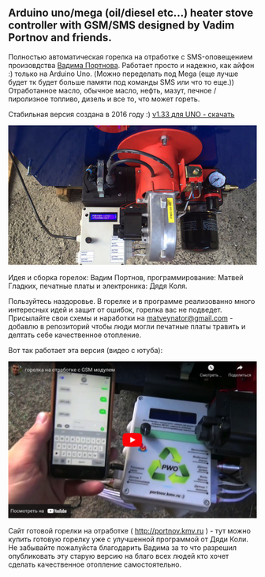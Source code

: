 
## Arduino uno/mega (oil/diesel etc...) heater stove controller with GSM/SMS designed by Vadim Portnov and friends.

Полностью автоматическая горелка на отработке c SMS-оповещением произовдства [Вадима Портнова](http://portnov.kmv.ru). Работает просто и надежно, как айфон :) только на Arduino Uno. (Можно переделать под Mega (еще лучше будет тк будет больше памяти под команды SMS или что то еще.))
Отработанное масло, обычное масло, нефть, мазут, печное / пиролизное топливо, дизель и все то, что может гореть. 
 
Стабильная версия создана в 2016 году :) [v1.33 для UNO - скачать](https://github.com/matveynator/burner/archive/refs/tags/uno.zip)

<img src="https://raw.githubusercontent.com/matveynator/burner/main/burner-02.jpeg" width=600>

Идея и сборка горелок: Вадим Портнов, программирование: Матвей Гладких, печатные платы и электроника: Дядя Коля.

Пользуйтесь наздоровье. В горелке и в программе реализованно много интересных идей и защит от ошибок, горелка вас не подведет.
Присылайте свои схемы и наработки на matveynator@gmail.com - добавлю в репозиторий чтобы люди могли печатные платы травить и делтать себе качественное отопление.

Вот так работает эта версия (видео с ютуба):

<a href="https://www.youtube.com/watch?v=IhUag1pTcPc"><img src="https://raw.githubusercontent.com/matveynator/burner/main/youtube.png" width="600" alt="Вот так работает эта версия (видео с ютуба):"></a>

Сайт готовой горелки на отработке ( http://portnov.kmv.ru ) - тут можно купить готовую горелку уже с улучшенной программой от Дяди Коли.
Не забывайте пожалуйста благодарить Вадима за то что разрешил опубликовать эту старую версию на благо всех людей кто хочет сделать качественное отопление самостоятельно.
